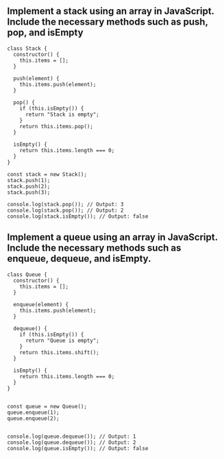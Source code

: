 ## Implement a stack using an array in JavaScript. Include the necessary methods such as push, pop, and isEmpty

```
class Stack {
  constructor() {
    this.items = [];
  }

  push(element) {
    this.items.push(element);
  }

  pop() {
    if (this.isEmpty()) {
      return "Stack is empty";
    }
    return this.items.pop();
  }

  isEmpty() {
    return this.items.length === 0;
  }
}

const stack = new Stack();
stack.push(1);
stack.push(2);
stack.push(3);

console.log(stack.pop()); // Output: 3
console.log(stack.pop()); // Output: 2
console.log(stack.isEmpty()); // Output: false

```
## Implement a queue using an array in JavaScript. Include the necessary methods such as enqueue, dequeue, and isEmpty.

```
class Queue {
  constructor() {
    this.items = [];
  }

  enqueue(element) {
    this.items.push(element);
  }

  dequeue() {
    if (this.isEmpty()) {
      return "Queue is empty";
    }
    return this.items.shift();
  }

  isEmpty() {
    return this.items.length === 0;
  }
}


const queue = new Queue();
queue.enqueue(1);
queue.enqueue(2);


console.log(queue.dequeue()); // Output: 1
console.log(queue.dequeue()); // Output: 2
console.log(queue.isEmpty()); // Output: false

```